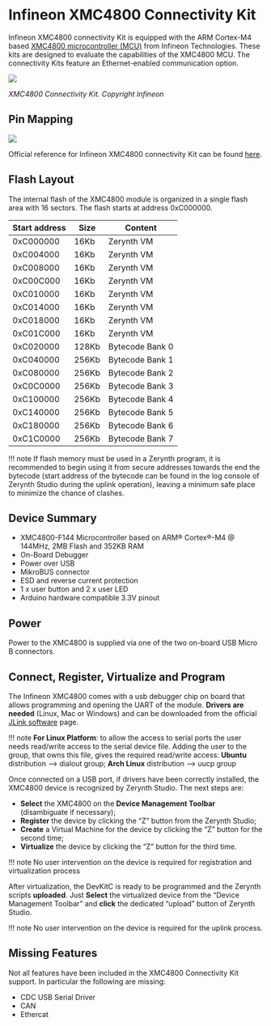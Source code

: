 # Infineon XMC4800 Connectivity Kit

Infineon XMC4800 connectivity Kit is equipped with the ARM Cortex-M4 based  [XMC4800 microcontroller (MCU)](https://www.infineon.com/dgdl/Infineon-ReferenceManual_XMC4700_XMC4800-UM-v01_03-EN.pdf?fileId=5546d462518ffd850151904eb90c0044)  from Infineon Technologies. These kits are designed to evaluate the capabilities of the XMC4800 MCU. The connectivity Kits feature an Ethernet-enabled communication option.

<p style="text-align;"><img src="img/xmc4800_connectivitykit.jpg"></p>

_XMC4800 Connectivity Kit. Copyright Infineon_

## Pin Mapping

![](img/xmc4800_connectivitykit_io.jpg)

Official reference for Infineon XMC4800 connectivity Kit can be found  [here](https://www.infineon.com/cms/en/product/promopages/connectivitykit/).

## Flash Layout

The internal flash of the XMC4800 module is organized in a single flash area with 16 sectors. The flash starts at address 0xC000000.

| Start address | Size  | Content         |
|---------------|-------|-----------------|
| 0xC000000     | 16Kb  | Zerynth VM      |
| 0xC004000     | 16Kb  | Zerynth VM      |
| 0xC008000     | 16Kb  | Zerynth VM      |
| 0xC00C000     | 16Kb  | Zerynth VM      |
| 0xC010000     | 16Kb  | Zerynth VM      |
| 0xC014000     | 16Kb  | Zerynth VM      |
| 0xC018000     | 16Kb  | Zerynth VM      |
| 0xC01C000     | 16Kb  | Zerynth VM      |
| 0xC020000     | 128Kb | Bytecode Bank 0 |
| 0xC040000     | 256Kb | Bytecode Bank 1 |
| 0xC080000     | 256Kb | Bytecode Bank 2 |
| 0xC0C0000     | 256Kb | Bytecode Bank 3 |
| 0xC100000     | 256Kb | Bytecode Bank 4 |
| 0xC140000     | 256Kb | Bytecode Bank 5 |
| 0xC180000     | 256Kb | Bytecode Bank 6 |
| 0xC1C0000     | 256Kb | Bytecode Bank 7 |

!!! note
	If flash memory must be used in a Zerynth program, it is recommended to begin using it from secure addresses towards the end the bytecode (start address of the bytecode can be found in the log console of Zerynth Studio during the uplink operation), leaving a minimum safe place to minimize the chance of clashes.

## Device Summary

-   XMC4800-F144 Microcontroller based on ARM® Cortex®-M4 @ 144MHz, 2MB Flash and 352KB RAM
-   On-Board Debugger
-   Power over USB
-   MikroBUS connector
-   ESD and reverse current protection
-   1 x user button and 2 x user LED
-   Arduino hardware compatible 3.3V pinout

## Power

Power to the XMC4800 is supplied via one of the two on-board USB Micro B connectors.

## Connect, Register, Virtualize and Program

The Infineon XMC4800 comes with a usb debugger chip on board that allows programming and opening the UART of the module.  **Drivers are needed**  (Linux, Mac or Windows) and can be downloaded from the official  [JLink software](https://www.segger.com/downloads/jlink/#J-LinkSoftwareAndDocumentationPack)  page.

!!! note
	**For Linux Platform**: to allow the access to serial ports the user needs read/write access to the serial device file. Adding the user to the group, that owns this file, gives the required read/write access: **Ubuntu**  distribution –> dialout group; **Arch Linux**  distribution –> uucp group

Once connected on a USB port, if drivers have been correctly installed, the XMC4800 device is recognized by Zerynth Studio. The next steps are:

-   **Select**  the XMC4800 on the  **Device Management Toolbar**  (disambiguate if necessary);
-   **Register**  the device by clicking the “Z” button from the Zerynth Studio;
-   **Create**  a Virtual Machine for the device by clicking the “Z” button for the second time;
-   **Virtualize**  the device by clicking the “Z” button for the third time.

!!! note
	No user intervention on the device is required for registration and virtualization process

After virtualization, the DevKitC is ready to be programmed and the Zerynth scripts  **uploaded**. Just  **Select**  the virtualized device from the “Device Management Toolbar” and  **click**  the dedicated “upload” button of Zerynth Studio.

!!! note
	No user intervention on the device is required for the uplink process.

## Missing Features

Not all features have been included in the XMC4800 Connectivity Kit support. In particular the following are missing:

* CDC USB Serial Driver
* CAN
* Ethercat
<!--stackedit_data:
eyJoaXN0b3J5IjpbNzQ2MzI2MjYyXX0=
-->